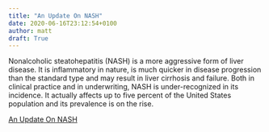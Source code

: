```yaml
---
title: "An Update On NASH"
date: 2020-06-16T23:12:54+0100
author: matt
draft: True
---
```

Nonalcoholic steatohepatitis (NASH) is a more aggressive form of liver disease. It is inflammatory in nature, is much quicker in disease progression than the standard type and may result in liver cirrhosis and failure. Both in clinical practice and in underwriting, NASH is under-recognized in its incidence. It actually affects up to five percent of the United States population and its prevalence is on the rise.

[ An Update On NASH ]( https://brokerworldmag.com/an-update-on-nash/ )
